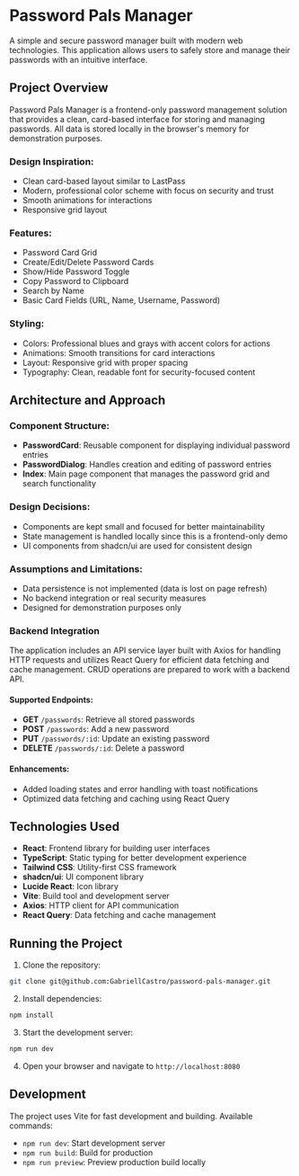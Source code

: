 # Password Pals Manager

A simple and secure password manager built with modern web technologies. This application allows users to safely store and manage their passwords with an intuitive interface.

## Project Overview

Password Pals Manager is a frontend-only password management solution that provides a clean, card-based interface for storing and managing passwords. All data is stored locally in the browser's memory for demonstration purposes.

### Design Inspiration:

- Clean card-based layout similar to LastPass
- Modern, professional color scheme with focus on security and trust
- Smooth animations for interactions
- Responsive grid layout

### Features:

- Password Card Grid
- Create/Edit/Delete Password Cards
- Show/Hide Password Toggle
- Copy Password to Clipboard
- Search by Name
- Basic Card Fields (URL, Name, Username, Password)

### Styling:

- Colors: Professional blues and grays with accent colors for actions
- Animations: Smooth transitions for card interactions
- Layout: Responsive grid with proper spacing
- Typography: Clean, readable font for security-focused content

## Architecture and Approach

### Component Structure:

- **PasswordCard**: Reusable component for displaying individual password entries
- **PasswordDialog**: Handles creation and editing of password entries
- **Index**: Main page component that manages the password grid and search functionality

### Design Decisions:

- Components are kept small and focused for better maintainability
- State management is handled locally since this is a frontend-only demo
- UI components from shadcn/ui are used for consistent design

### Assumptions and Limitations:

- Data persistence is not implemented (data is lost on page refresh)
- No backend integration or real security measures
- Designed for demonstration purposes only

### Backend Integration

The application includes an API service layer built with Axios for handling HTTP requests and utilizes React Query for efficient data fetching and cache management. CRUD operations are prepared to work with a backend API.

#### Supported Endpoints:

- **GET** `/passwords`: Retrieve all stored passwords
- **POST** `/passwords`: Add a new password
- **PUT** `/passwords/:id`: Update an existing password
- **DELETE** `/passwords/:id`: Delete a password

#### Enhancements:

- Added loading states and error handling with toast notifications
- Optimized data fetching and caching using React Query

## Technologies Used

- **React**: Frontend library for building user interfaces
- **TypeScript**: Static typing for better development experience
- **Tailwind CSS**: Utility-first CSS framework
- **shadcn/ui**: UI component library
- **Lucide React**: Icon library
- **Vite**: Build tool and development server
- **Axios**: HTTP client for API communication
- **React Query**: Data fetching and cache management

## Running the Project

1. Clone the repository:

```bash
git clone git@github.com:GabriellCastro/password-pals-manager.git
```

2. Install dependencies:

```bash
npm install
```

3. Start the development server:

```bash
npm run dev
```

4. Open your browser and navigate to `http://localhost:8080`

## Development

The project uses Vite for fast development and building. Available commands:

- `npm run dev`: Start development server
- `npm run build`: Build for production
- `npm run preview`: Preview production build locally
